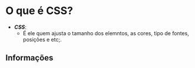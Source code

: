 # O que é CSS?

- ***CSS***:
  - É ele quem ajusta o tamanho dos elemntos, as cores, tipo de fontes, posições e etc;.

## Informações
